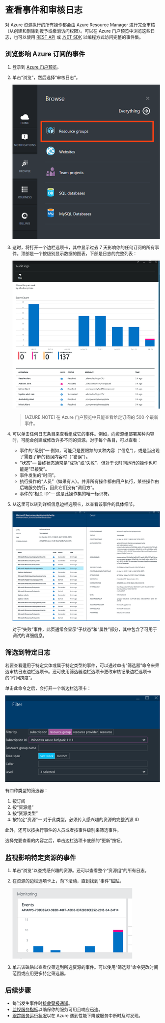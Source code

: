 <properties 
	pageTitle="查看事件和审核日志" 
	description="了解如何查看在你的 Azure 订阅中发生的所有事件。" 
	authors="HaniKN-MSFT" 
	manager="kamrani" 
	editor="" 
	services="azure-portal" 
	documentationCenter="na"/>

<tags 
	ms.service="azure-portal" 
	ms.date="04/28/2015" 
	wacn.date="05/09/2016"/>

# 查看事件和审核日志

对 Azure 资源执行的所有操作都会由 Azure Resource Manager 进行完全审核（从创建和删除到授予或撤消访问权限）。可以在 Azure 门户预览中浏览这些日志，也可以使用 [REST API](https://msdn.microsoft.com/zh-cn/library/azure/dn931927.aspx) 或 [.NET SDK](https://www.nuget.org/packages/Microsoft.Azure.Insights/) 以编程方式访问完整的事件集。

## 浏览影响 Azure 订阅的事件

1. 登录到 [Azure 门户预览](https://portal.azure.cn/)。
2. 单击“浏览”，然后选择“审核日志”。  

    ![浏览中心](./media/insights-debugging-with-events/Insights_Browse.png)
    
3. 这时，将打开一个边栏选项卡，其中显示过去 7 天影响你的任何订阅的所有事件。顶部是一个按级别显示数据的图表，下部是日志的完整列表：

    ![所有事件](./media/insights-debugging-with-events/Insights_AllEvents.png)

    >[AZURE.NOTE] 在 Azure 门户预览中只能查看给定订阅的 500 个最新事件。

4. 可以单击任何日志条目来查看组成它的事件。例如，向资源组部署某种内容时，可能会创建或修改许多不同的资源。对于每个条目，可以查看：
    * 事件的“级别”— 例如，可能只是要跟踪的某种内容（“信息”），或是当出现了需要了解的错误内容时（“错误”）。 
    * “状态”— 最终状态通常是“成功”或“失败”，但对于长时间运行的操作也可能是“已接受”。
    * 事件发生的“时间”。
    * 执行操作的“人员”（如果有人）。并非所有操作都由用户执行，某些操作由后端服务执行，因此它们没有“调用方”。
    * 事件的“相关 ID”— 这是此操作集的唯一标识符。

5. 从这里可以转到详细信息边栏选项卡，以查看该事件的具体细节。
   
    ![资源组](./media/insights-debugging-with-events/Insights_EventDetails.png)

    对于“失败”事件，此页通常会显示“子状态”和“属性”部分，其中包含了可用于调试的详细信息。

## 筛选到特定日志

若要查看适用于特定实体或属于特定类型的事件，可以通过单击“筛选器”命令来筛选审核日志边栏选项卡。还可使用筛选器边栏选项卡更改审核记录边栏选项卡的“时间跨度”。

单击此命令之后，会打开一个新边栏选项卡：

![筛选器](./media/insights-debugging-with-events/Insights_EventFilter.png)

有四种类型的筛选器：

1. 按订阅
2. 按“资源组”
3. 按“资源类型”
4. 按特定“资源”— 对于此类型，必须传入感兴趣的资源的完整资源 ID

此外，还可以按执行事件的人员或者按事件级别来筛选事件。

选择完要查看的内容之后，单击边栏选项卡底部的“更新”按钮。

## 监视影响特定资源的事件

1. 单击“浏览”以查找感兴趣的资源。还可以查看整个“资源组”的所有日志。
2. 在资源的边栏选项卡上，向下滚动，直到找到“事件”磁贴。  

    ![“事件”磁贴](./media/insights-debugging-with-events/Insights_EventsTile.png)
    
3. 单击该磁贴以查看仅筛选到所选资源的事件。可以使用“筛选器”命令更改时间范围或应用更多特定筛选器。

## 后续步骤

* 每当发生事件时[接收警报通知](/documentation/articles/insights-receive-alert-notifications)。
* [监视服务指标](/documentation/articles/insights-how-to-customize-monitoring)以确保你的服务可用且响应迅速。
* [跟踪服务运行状况](/documentation/articles/insights-service-health)以在 Azure 遇到性能下降或服务中断时及时发现。  


<!---HONumber=Mooncake_0503_2016-->